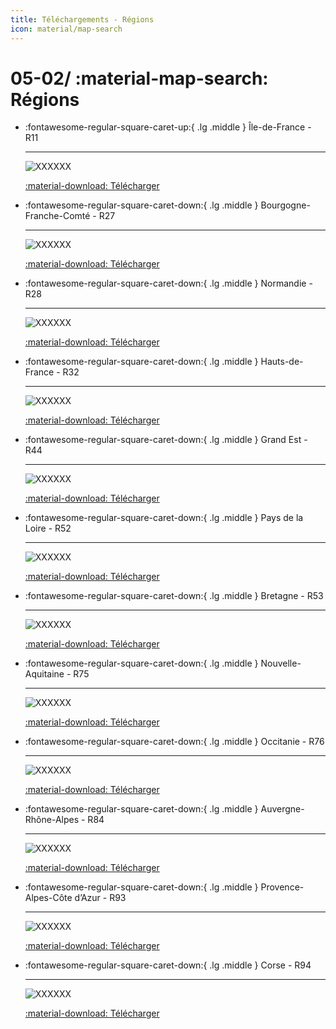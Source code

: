 ```yaml
---
title: Téléchargements - Régions
icon: material/map-search
---
```


# 05-02/ :material-map-search: Régions

<div class="grid cards" markdown>

-   :fontawesome-regular-square-caret-up:{ .lg .middle }  Île-de-France - R11

    ---

    ![XXXXXX](../../assets/images/downloads/regions/region-bourgogne-franche-comte-r27-tom-morel--bwvVRJYnBU-unsplash.jpg)

    [:material-download: Télécharger](#)

-   :fontawesome-regular-square-caret-down:{ .lg .middle } Bourgogne-Franche-Comté - R27

    ---

    ![XXXXXX](../../assets/images/downloads/regions/region-normandie-r28-myrlene-numa-dpsGypROkCc-unsplash.jpg)

    [:material-download: Télécharger](#)


-   :fontawesome-regular-square-caret-down:{ .lg .middle } Normandie - R28

    ---

    ![XXXXXX](../../assets/images/downloads/regions/region-hauts-france-r32-thomas-e93YwUc1lTQ-unsplash.jpg)

    [:material-download: Télécharger](#)


-   :fontawesome-regular-square-caret-down:{ .lg .middle } Hauts-de-France - R32

    ---

    ![XXXXXX](../../assets/images/downloads/regions/region-hauts-france-r32-thomas-e93YwUc1lTQ-unsplash.jpg)

    [:material-download: Télécharger](#)


-   :fontawesome-regular-square-caret-down:{ .lg .middle } Grand Est - R44

    ---

    ![XXXXXX](../../assets/images/downloads/regions/region-grand-est-r44-julien-verneaut-woZCb0dmToM-unsplash.jpg)

    [:material-download: Télécharger](#)


-   :fontawesome-regular-square-caret-down:{ .lg .middle } Pays de la Loire - R52

    ---

    ![XXXXXX](../../assets/images/downloads/regions/region-pays-loire-r52-wilfried-santer-EpWAmk1WbNA-unsplash.jpg)

    [:material-download: Télécharger](#)


-   :fontawesome-regular-square-caret-down:{ .lg .middle } Bretagne - R53

    ---

    ![XXXXXX](../../assets/images/downloads/regions/region-bretagne-r52-auriane-clement-zEsvh75-g-0-unsplash.jpg)

    [:material-download: Télécharger](#)


-   :fontawesome-regular-square-caret-down:{ .lg .middle } Nouvelle-Aquitaine - R75

    ---

    ![XXXXXX](../../assets/images/downloads/regions/region-nouvelle-aquitaine-r75-pass-imagination-E5sGCauMr6Q-unsplash.jpg)

    [:material-download: Télécharger](#)


-   :fontawesome-regular-square-caret-down:{ .lg .middle } Occitanie - R76

    ---

    ![XXXXXX](../../assets/images/downloads/regions/GARMIN_IGN_BDTOPO_R76.png)

    [:material-download: Télécharger](#)


-   :fontawesome-regular-square-caret-down:{ .lg .middle } Auvergne-Rhône-Alpes - R84

    ---

    ![XXXXXX](../../assets/images/downloads/regions/GARMIN_IGN_BDTOPO_R84.png)

    [:material-download: Télécharger](#)


-   :fontawesome-regular-square-caret-down:{ .lg .middle } Provence-Alpes-Côte d’Azur - R93

    ---

    ![XXXXXX](../../assets/images/downloads/regions/GARMIN_IGN_BDTOPO_R93.png)

    [:material-download: Télécharger](#)


-   :fontawesome-regular-square-caret-down:{ .lg .middle } Corse - R94

    ---

    ![XXXXXX](../../assets/images/downloads/regions/GARMIN_IGN_BDTOPO_R94.png)

    [:material-download: Télécharger](#)

</div>

